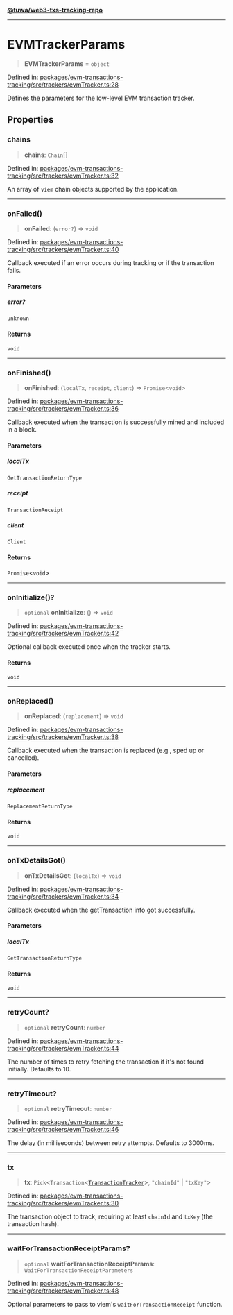 [**@tuwa/web3-txs-tracking-repo**](../../../README.md)

***

# EVMTrackerParams

> **EVMTrackerParams** = `object`

Defined in: [packages/evm-transactions-tracking/src/trackers/evmTracker.ts:28](https://github.com/TuwaIO/web3-transactions-tracking/blob/f8d699df89c32cb5de5ecc3bf5431b3c080f2660/packages/evm-transactions-tracking/src/trackers/evmTracker.ts#L28)

Defines the parameters for the low-level EVM transaction tracker.

## Properties

### chains

> **chains**: `Chain`[]

Defined in: [packages/evm-transactions-tracking/src/trackers/evmTracker.ts:32](https://github.com/TuwaIO/web3-transactions-tracking/blob/f8d699df89c32cb5de5ecc3bf5431b3c080f2660/packages/evm-transactions-tracking/src/trackers/evmTracker.ts#L32)

An array of `viem` chain objects supported by the application.

***

### onFailed()

> **onFailed**: (`error?`) => `void`

Defined in: [packages/evm-transactions-tracking/src/trackers/evmTracker.ts:40](https://github.com/TuwaIO/web3-transactions-tracking/blob/f8d699df89c32cb5de5ecc3bf5431b3c080f2660/packages/evm-transactions-tracking/src/trackers/evmTracker.ts#L40)

Callback executed if an error occurs during tracking or if the transaction fails.

#### Parameters

##### error?

`unknown`

#### Returns

`void`

***

### onFinished()

> **onFinished**: (`localTx`, `receipt`, `client`) => `Promise`\<`void`\>

Defined in: [packages/evm-transactions-tracking/src/trackers/evmTracker.ts:36](https://github.com/TuwaIO/web3-transactions-tracking/blob/f8d699df89c32cb5de5ecc3bf5431b3c080f2660/packages/evm-transactions-tracking/src/trackers/evmTracker.ts#L36)

Callback executed when the transaction is successfully mined and included in a block.

#### Parameters

##### localTx

`GetTransactionReturnType`

##### receipt

`TransactionReceipt`

##### client

`Client`

#### Returns

`Promise`\<`void`\>

***

### onInitialize()?

> `optional` **onInitialize**: () => `void`

Defined in: [packages/evm-transactions-tracking/src/trackers/evmTracker.ts:42](https://github.com/TuwaIO/web3-transactions-tracking/blob/f8d699df89c32cb5de5ecc3bf5431b3c080f2660/packages/evm-transactions-tracking/src/trackers/evmTracker.ts#L42)

Optional callback executed once when the tracker starts.

#### Returns

`void`

***

### onReplaced()

> **onReplaced**: (`replacement`) => `void`

Defined in: [packages/evm-transactions-tracking/src/trackers/evmTracker.ts:38](https://github.com/TuwaIO/web3-transactions-tracking/blob/f8d699df89c32cb5de5ecc3bf5431b3c080f2660/packages/evm-transactions-tracking/src/trackers/evmTracker.ts#L38)

Callback executed when the transaction is replaced (e.g., sped up or cancelled).

#### Parameters

##### replacement

`ReplacementReturnType`

#### Returns

`void`

***

### onTxDetailsGot()

> **onTxDetailsGot**: (`localTx`) => `void`

Defined in: [packages/evm-transactions-tracking/src/trackers/evmTracker.ts:34](https://github.com/TuwaIO/web3-transactions-tracking/blob/f8d699df89c32cb5de5ecc3bf5431b3c080f2660/packages/evm-transactions-tracking/src/trackers/evmTracker.ts#L34)

Callback executed when the getTransaction info got successfully.

#### Parameters

##### localTx

`GetTransactionReturnType`

#### Returns

`void`

***

### retryCount?

> `optional` **retryCount**: `number`

Defined in: [packages/evm-transactions-tracking/src/trackers/evmTracker.ts:44](https://github.com/TuwaIO/web3-transactions-tracking/blob/f8d699df89c32cb5de5ecc3bf5431b3c080f2660/packages/evm-transactions-tracking/src/trackers/evmTracker.ts#L44)

The number of times to retry fetching the transaction if it's not found initially. Defaults to 10.

***

### retryTimeout?

> `optional` **retryTimeout**: `number`

Defined in: [packages/evm-transactions-tracking/src/trackers/evmTracker.ts:46](https://github.com/TuwaIO/web3-transactions-tracking/blob/f8d699df89c32cb5de5ecc3bf5431b3c080f2660/packages/evm-transactions-tracking/src/trackers/evmTracker.ts#L46)

The delay (in milliseconds) between retry attempts. Defaults to 3000ms.

***

### tx

> **tx**: `Pick`\<`Transaction`\<[`TransactionTracker`](../enumerations/TransactionTracker.md)\>, `"chainId"` \| `"txKey"`\>

Defined in: [packages/evm-transactions-tracking/src/trackers/evmTracker.ts:30](https://github.com/TuwaIO/web3-transactions-tracking/blob/f8d699df89c32cb5de5ecc3bf5431b3c080f2660/packages/evm-transactions-tracking/src/trackers/evmTracker.ts#L30)

The transaction object to track, requiring at least `chainId` and `txKey` (the transaction hash).

***

### waitForTransactionReceiptParams?

> `optional` **waitForTransactionReceiptParams**: `WaitForTransactionReceiptParameters`

Defined in: [packages/evm-transactions-tracking/src/trackers/evmTracker.ts:48](https://github.com/TuwaIO/web3-transactions-tracking/blob/f8d699df89c32cb5de5ecc3bf5431b3c080f2660/packages/evm-transactions-tracking/src/trackers/evmTracker.ts#L48)

Optional parameters to pass to viem's `waitForTransactionReceipt` function.
